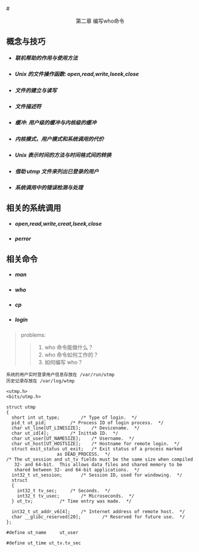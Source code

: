 #<center>第二章 编写who命令</center>

##	概念与技巧
- #####	联机帮助的作用与使用方法
- #####	Unix 的文件操作函数: open,read,write,lseek,close
- #####	文件的建立与读写
- #####	文件描述符
- #####	缓冲:	用户级的缓冲与内核级的缓冲
- #####	内核模式，用户模式和系统调用的代价
- #####	Unix 表示时间的方法与时间格式间的转换
- #####	借助 utmp 文件来列出已登录的用户
- #####	系统调用中的错误检测与处理

##	相关的系统调用
- #####	open,read,write,creat,lseek,close
- #####	perror

##	相关命令
- #####	man
- #####	who
- #####	cp
- #####	login


>	problems:
>>	1.	who 命令能做什么？
>>	2.	who 命令如何工作的？
>>	3.	如何编写 who？

```
系统的用户实时登录用户信息存放在 /var/run/utmp
历史记录存放在	/var/log/wtmp

```

```
<utmp.h>
<bits/utmp.h>

struct utmp
{
  short int ut_type;		/* Type of login.  */
  pid_t ut_pid;			/* Process ID of login process.  */
  char ut_line[UT_LINESIZE];	/* Devicename.  */
  char ut_id[4];		/* Inittab ID.  */
  char ut_user[UT_NAMESIZE];	/* Username.  */
  char ut_host[UT_HOSTSIZE];	/* Hostname for remote login.  */
  struct exit_status ut_exit;	/* Exit status of a process marked
				   as DEAD_PROCESS.  */
/* The ut_session and ut_tv fields must be the same size when compiled
   32- and 64-bit.  This allows data files and shared memory to be
   shared between 32- and 64-bit applications.  */
  int32_t ut_session;		/* Session ID, used for windowing.  */
  struct
  {
    int32_t tv_sec;		/* Seconds.  */
    int32_t tv_usec;		/* Microseconds.  */
  } ut_tv;			/* Time entry was made.  */

  int32_t ut_addr_v6[4];	/* Internet address of remote host.  */
  char __glibc_reserved[20];		/* Reserved for future use.  */
};

#define ut_name		ut_user

#define ut_time	ut_tv.tv_sec


```



















